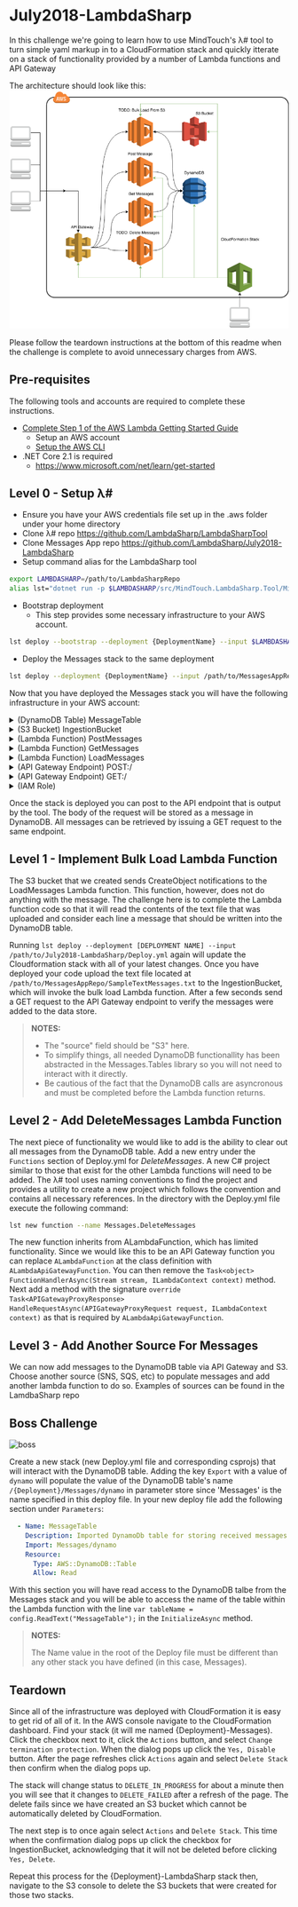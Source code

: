 # July2018-LambdaSharp

In this challenge we're going to learn how to use MindTouch's λ# tool to turn simple yaml markup in to a CloudFormation stack and quickly itterate on a stack of functionality provided by a number of Lambda functions and API Gateway

The architecture should look like this:
![stack](flow.png)

Please follow the teardown instructions at the bottom of this readme when the challenge is complete to avoid unnecessary charges from AWS.

## Pre-requisites

The following tools and accounts are required to complete these instructions.

- [Complete Step 1 of the AWS Lambda Getting Started Guide](http://docs.aws.amazon.com/lambda/latest/dg/setup.html)
  - Setup an AWS account
  - [Setup the AWS CLI](https://docs.aws.amazon.com/lambda/latest/dg/setup-awscli.html)
- .NET Core 2.1 is required
  - <https://www.microsoft.com/net/learn/get-started>

## Level 0 - Setup λ#
- Ensure you have your AWS credentials file set up in the .aws folder under your home directory
- Clone λ# repo <https://github.com/LambdaSharp/LambdaSharpTool>
- Clone Messages App repo <https://github.com/LambdaSharp/July2018-LambdaSharp>
- Setup command alias for the LambdaSharp tool
```bash
export LAMBDASHARP=/path/to/LambdaSharpRepo
alias lst="dotnet run -p $LAMBDASHARP/src/MindTouch.LambdaSharp.Tool/MindTouch.LambdaSharp.Tool.csproj --"
```
- Bootstrap deployment
  - This step provides some necessary infrastructure to your AWS account.
```bash
lst deploy --bootstrap --deployment {DeploymentName} --input $LAMBDASHARP/BootStrap/LambdaSharp/Deploy.yml
```


- Deploy the Messages stack to the same deployment
```bash
lst deploy --deployment {DeploymentName} --input /path/to/MessagesAppRepo/Deploy.yml
```

Now that you have deployed the Messages stack you will have the following infrastructure in your AWS account:

<details><summary>(DynamoDB Table) MessageTable</summary>

  - Stores messages with a unique identifier (_MessageId_) and a source field
</details>
<details><summary>(S3 Bucket) IngestionBucket</summary>

  - A bucket to drop text files in to to be loaded into `_MessageTable_`. Sends event notifications to `_LoadMessages_`
</details>
<details><summary>(Lambda Function) PostMessages</summary>

  - Recieves a message from API Gateway and writes the body as a message to _MessageTable_
</details>
<details><summary>(Lambda Function) GetMessages</summary>

  - Reads from _MessageTable_ and returns list of all messages available
</details>
<details><summary>(Lambda Function) LoadMessages</summary>

  - Reads from _MessageTable_ and returns list of all messages available. This function is not complete and is to be completed by the user.
</details>
<details><summary>(API Gateway Endpoint) POST:/</summary>

  - Sends payload to _PostMessages_ Lambda function
</details>
<details><summary>(API Gateway Endpoint) GET:/</summary>

  - Sends payload to _GetMessages_ Lambda function
</details>
<details><summary>(IAM Role)</summary>

  - All necessary permissioning is granted
</details>

Once the stack is deployed you can post to the API endpoint that is output by the tool. The body of the request will be 
stored as a message in DynamoDB. All messages can be retrieved by issuing a GET request to the same endpoint.

## Level 1 - Implement Bulk Load Lambda Function

The S3 bucket that we created sends CreateObject notifications to the LoadMessages Lambda function. This function, however, 
does not do anything with the message. The challenge here is to complete the Lambda function code so that it will read the 
contents of the text file that was uploaded and consider each line a message that should be written into the DynamoDB table.

Running `lst deploy --deployment [DEPLOYMENT NAME] --input /path/to/July2018-LambdaSharp/Deploy.yml` again will update 
the Cloudformation stack with all of your latest changes. 
Once you have deployed your code upload the text file located at `/path/to/MessagesAppRepo/SampleTextMessages.txt` to the 
IngestionBucket, which will invoke the bulk load Lambda function. 
After a few seconds send a GET request to the API Gateway endpoint to verify the messages were added to the data store.

> **NOTES:** 
>
> - The "source" field should be "S3" here.
> - To simplify things, all needed DynamoDB functionallity has been abstracted in the Messages.Tables library so you will not need to interact with it directly.
> - Be cautious of the fact that the DynamoDB calls are asyncronous and must be completed before the Lambda function returns.

## Level 2 - Add DeleteMessages Lambda Function

The next piece of functionality we would like to add is the ability to clear out all messages from the DynamoDB table. Add a new entry under the `Functions` section of Deploy.yml for _DeleteMessages_. A new C# project similar to those that exist for the other Lambda functions will need to be added. The λ# tool uses naming conventions to find the project and provides a utility to create a new project which follows the convention and contains all necessary references. In the directory with the Deploy.yml file execute the following command:

```bash
lst new function --name Messages.DeleteMessages
```

The new function inherits from ALambdaFunction, which has limited functionality. Since we would like this to be an API Gateway function you can replace `ALambdaFunction` at the class definition with `ALambdaApiGatewayFunction`. You can then remove the `Task<object> FunctionHandlerAsync(Stream stream, ILambdaContext context)` method. Next add a method with the signature `override Task<APIGatewayProxyResponse> HandleRequestAsync(APIGatewayProxyRequest request, ILambdaContext context)` as that is required by `ALambdaApiGatewayFunction`.

## Level 3 - Add Another Source For Messages

We can now add messages to the DynamoDB table via API Gateway and S3. Choose another source (SNS, SQS, etc) to populate messages and add another lambda function to do so. Examples of sources can be found in the LamdbaSharp repo

## Boss Challenge

![boss](http://images2.fanpop.com/image/photos/10400000/Bowser-nintendo-villains-10403203-500-413.jpg)

Create a new stack (new Deploy.yml file and corresponding csprojs) that will interact with the DynamoDB table. Adding the key `Export` with a value of `dynamo` will populate the value of the DynamoDB table's name `/{Deployment}/Messages/dynamo` in parameter store since 'Messages' is the name specified in this deploy file. In your new deploy file add the following section under `Parameters`:

```yaml
  - Name: MessageTable
    Description: Imported DynamoDb table for storing received messages
    Import: Messages/dynamo
    Resource:
      Type: AWS::DynamoDB::Table
      Allow: Read
```

With this section you will have read access to the DynamoDB talbe from the Messages stack and you will be able to access the name of the table within the Lambda function with the line `var tableName = config.ReadText("MessageTable");` in the `InitializeAsync` method.

> **NOTES:**
>
> The Name value in the root of the Deploy file must be different than any other stack you have defined (in this case, Messages).


## Teardown

Since all of the infrastructure was deployed with CloudFormation it is easy to get rid of all of it. In the AWS console navigate to the CloudFormation dashboard. Find your stack (it will me named {Deployment}-Messages). 
Click the checkbox next to it, click the `Actions` button, and select `Change termination protection`. When the dialog pops up click the `Yes, Disable` button. 
After the page refreshes click `Actions` again and select `Delete Stack` then confirm when the dialog pops up. 

The stack will change status to `DELETE_IN_PROGRESS` for about a minute then you will see that it changes to `DELETE_FAILED` after a refresh of the page. 
The delete fails since we have created an S3 bucket which cannot be automatically deleted by CloudFormation. 

The next step is to once again select `Actions` and `Delete Stack`. 
This time when the confirmation dialog pops up click the checkbox for IngestionBucket, acknowledging that it will not be deleted before clicking `Yes, Delete`.
 
Repeat this process for the {Deployment}-LambdaSharp stack then, navigate to the S3 console to delete the S3 buckets that were created for those two stacks.